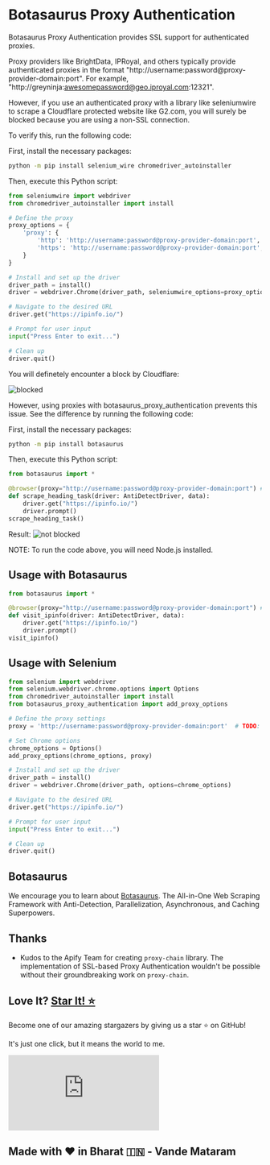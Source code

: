 # Botasaurus Proxy Authentication

Botasaurus Proxy Authentication provides SSL support for authenticated proxies. 

Proxy providers like BrightData, IPRoyal, and others typically provide authenticated proxies in the format "http://username:password@proxy-provider-domain:port". For example, "http://greyninja:awesomepassword@geo.iproyal.com:12321".

However, if you use an authenticated proxy with a library like seleniumwire to scrape a Cloudflare protected website like G2.com, you will surely be blocked because you are using a non-SSL connection. 

To verify this, run the following code:

First, install the necessary packages:
```bash 
python -m pip install selenium_wire chromedriver_autoinstaller
```

Then, execute this Python script:
```python
from seleniumwire import webdriver
from chromedriver_autoinstaller import install

# Define the proxy
proxy_options = {
    'proxy': {
        'http': 'http://username:password@proxy-provider-domain:port', # TODO: Replace with your own proxy
        'https': 'http://username:password@proxy-provider-domain:port', # TODO: Replace with your own proxy
    }
}

# Install and set up the driver
driver_path = install()
driver = webdriver.Chrome(driver_path, seleniumwire_options=proxy_options)

# Navigate to the desired URL
driver.get("https://ipinfo.io/")

# Prompt for user input
input("Press Enter to exit...")

# Clean up
driver.quit()
```

You will definetely encounter a block by Cloudflare:

![blocked](https://raw.githubusercontent.com/omkarcloud/botasaurus/master/images/seleniumwireblocked.png)

However, using proxies with botasaurus_proxy_authentication prevents this issue. See the difference by running the following code:

First, install the necessary packages:
```bash 
python -m pip install botasaurus
```

Then, execute this Python script:

```python
from botasaurus import *

@browser(proxy="http://username:password@proxy-provider-domain:port") # TODO: Replace with your own proxy 
def scrape_heading_task(driver: AntiDetectDriver, data):
    driver.get("https://ipinfo.io/")
    driver.prompt()
scrape_heading_task()    
```  

Result: 
![not blocked](https://raw.githubusercontent.com/omkarcloud/botasaurus/master/images/botasurussuccesspage.png)

NOTE: To run the code above, you will need Node.js installed.


## Usage with Botasaurus 

```python
from botasaurus import *

@browser(proxy="http://username:password@proxy-provider-domain:port") # TODO: Replace with your own proxy 
def visit_ipinfo(driver: AntiDetectDriver, data):
    driver.get("https://ipinfo.io/")
    driver.prompt()
visit_ipinfo()    
```  

## Usage with Selenium 

```python
from selenium import webdriver
from selenium.webdriver.chrome.options import Options
from chromedriver_autoinstaller import install
from botasaurus_proxy_authentication import add_proxy_options

# Define the proxy settings
proxy = 'http://username:password@proxy-provider-domain:port'  # TODO: Replace with your own proxy

# Set Chrome options
chrome_options = Options()
add_proxy_options(chrome_options, proxy)

# Install and set up the driver
driver_path = install()
driver = webdriver.Chrome(driver_path, options=chrome_options)

# Navigate to the desired URL
driver.get("https://ipinfo.io/")

# Prompt for user input
input("Press Enter to exit...")

# Clean up
driver.quit()
```  

## Botasaurus

We encourage you to learn about [Botasaurus](https://github.com/omkarcloud/botasaurus). The All-in-One Web Scraping Framework with Anti-Detection, Parallelization, Asynchronous, and Caching Superpowers.

## Thanks

- Kudos to the Apify Team for creating `proxy-chain` library. The implementation of SSL-based Proxy Authentication wouldn't be possible without their groundbreaking work on `proxy-chain`.

## Love It? [Star It! ⭐](https://github.com/omkarcloud/botasaurus)

Become one of our amazing stargazers by giving us a star ⭐ on GitHub!

It's just one click, but it means the world to me.

[![Stargazers for @omkarcloud/botasaurus](https://bytecrank.com/nastyox/reporoster/php/stargazersSVG.php?user=omkarcloud&repo=botasaurus)](https://github.com/omkarcloud/botasaurus/stargazers)

## Made with ❤️ in Bharat 🇮🇳 - Vande Mataram
